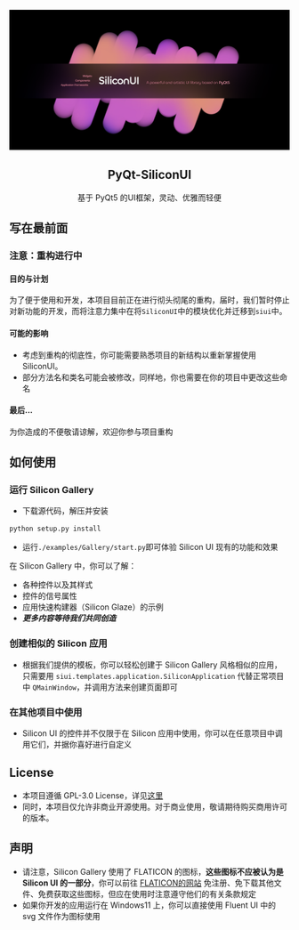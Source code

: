 
<p align="center">  
  
  <a href="#">
    <img src="https://github.com/ChinaIceF/PyQt-SiliconUI/blob/main/assets/readme/silicon_main.png?raw=true" alt="Logo"  >
  </a>
  
  <h2 align="center">PyQt-SiliconUI</h2>
  <p align="center">基于 PyQt5 的UI框架，灵动、优雅而轻便</p>


## 写在最前面
### 注意：重构进行中
#### 目的与计划
  为了便于使用和开发，本项目目前正在进行彻头彻尾的重构，届时，我们暂时停止对新功能的开发，而将注意力集中在将`SiliconUI`中的模块优化并迁移到`siui`中。  
#### 可能的影响
* 考虑到重构的彻底性，你可能需要熟悉项目的新结构以重新掌握使用SiliconUI。 
* 部分方法名和类名可能会被修改，同样地，你也需要在你的项目中更改这些命名
#### 最后...
  为你造成的不便敬请谅解，欢迎你参与项目重构  

## 如何使用
### 运行 Silicon Gallery
* 下载源代码，解压并安装  
```cmd
python setup.py install
```
* 运行`./examples/Gallery/start.py`即可体验 Silicon UI 现有的功能和效果  

在 Silicon Gallery 中，你可以了解：
* 各种控件以及其样式
* 控件的信号属性
* 应用快速构建器（Silicon Glaze）的示例
* ***更多内容等待我们共同创造***

### 创建相似的 Silicon 应用
* 根据我们提供的模板，你可以轻松创建于 Silicon Gallery 风格相似的应用，只需要用 `siui.templates.application.SiliconApplication` 代替正常项目中 `QMainWindow`，并调用方法来创建页面即可

### 在其他项目中使用
* Silicon UI 的控件并不仅限于在 Silicon 应用中使用，你可以在任意项目中调用它们，并据你喜好进行自定义

## License
* 本项目遵循 GPL-3.0 License，详见[这里](LICENSE)  
* 同时，本项目仅允许非商业开源使用。对于商业使用，敬请期待购买商用许可的版本。

## 声明
* 请注意，Silicon Gallery 使用了 FLATICON 的图标，**这些图标不应被认为是 Silicon UI 的一部分**，你可以前往 [FLATICON的网站](https://flaticon.com) 免注册、免下载其他文件、免费获取这些图标，但应在使用时注意遵守他们的有关条款规定  
* 如果你开发的应用运行在 Windows11 上，你可以直接使用 Fluent UI 中的 svg 文件作为图标使用  

